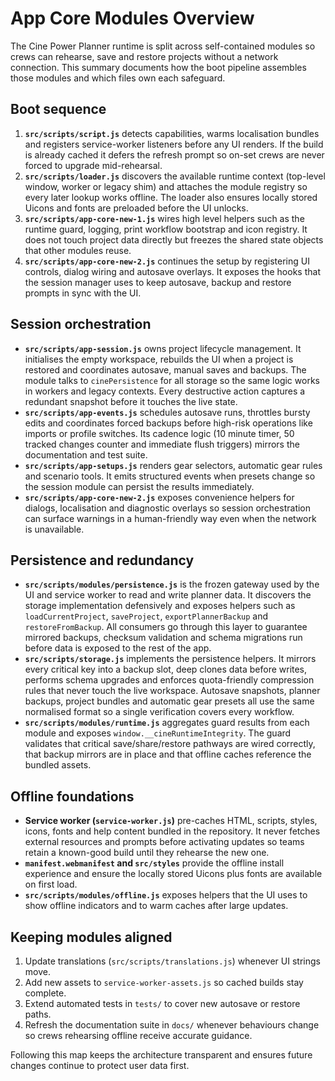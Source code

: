 # App Core Modules Overview

The Cine Power Planner runtime is split across self-contained modules so crews
can rehearse, save and restore projects without a network connection. This
summary documents how the boot pipeline assembles those modules and which files
own each safeguard.

## Boot sequence

1. **`src/scripts/script.js`** detects capabilities, warms localisation bundles
   and registers service-worker listeners before any UI renders. If the build is
   already cached it defers the refresh prompt so on-set crews are never forced
   to upgrade mid-rehearsal.
2. **`src/scripts/loader.js`** discovers the available runtime context
   (top-level window, worker or legacy shim) and attaches the module registry so
   every later lookup works offline. The loader also ensures locally stored
   Uicons and fonts are preloaded before the UI unlocks.
3. **`src/scripts/app-core-new-1.js`** wires high level helpers such as the
   runtime guard, logging, print workflow bootstrap and icon registry. It does
   not touch project data directly but freezes the shared state objects that
   other modules reuse.
4. **`src/scripts/app-core-new-2.js`** continues the setup by registering UI
   controls, dialog wiring and autosave overlays. It exposes the hooks that the
   session manager uses to keep autosave, backup and restore prompts in sync
   with the UI.

## Session orchestration

- **`src/scripts/app-session.js`** owns project lifecycle management. It
  initialises the empty workspace, rebuilds the UI when a project is restored
  and coordinates autosave, manual saves and backups. The module talks to
  `cinePersistence` for all storage so the same logic works in workers and
  legacy contexts. Every destructive action captures a redundant snapshot before
  it touches the live state.
- **`src/scripts/app-events.js`** schedules autosave runs, throttles bursty
  edits and coordinates forced backups before high-risk operations like imports
  or profile switches. Its cadence logic (10 minute timer, 50 tracked changes
  counter and immediate flush triggers) mirrors the documentation and test
  suite.
- **`src/scripts/app-setups.js`** renders gear selectors, automatic gear rules
  and scenario tools. It emits structured events when presets change so the
  session module can persist the results immediately.
- **`src/scripts/app-core-new-2.js`** exposes convenience helpers for dialogs,
  localisation and diagnostic overlays so session orchestration can surface
  warnings in a human-friendly way even when the network is unavailable.

## Persistence and redundancy

- **`src/scripts/modules/persistence.js`** is the frozen gateway used by the UI
  and service worker to read and write planner data. It discovers the storage
  implementation defensively and exposes helpers such as `loadCurrentProject`,
  `saveProject`, `exportPlannerBackup` and `restoreFromBackup`. All consumers go
  through this layer to guarantee mirrored backups, checksum validation and
  schema migrations run before data is exposed to the rest of the app.
- **`src/scripts/storage.js`** implements the persistence helpers. It mirrors
  every critical key into a backup slot, deep clones data before writes,
  performs schema upgrades and enforces quota-friendly compression rules that
  never touch the live workspace. Autosave snapshots, planner backups, project
  bundles and automatic gear presets all use the same normalised format so a
  single verification covers every workflow.
- **`src/scripts/modules/runtime.js`** aggregates guard results from each module
  and exposes `window.__cineRuntimeIntegrity`. The guard validates that critical
  save/share/restore pathways are wired correctly, that backup mirrors are in
  place and that offline caches reference the bundled assets.

## Offline foundations

- **Service worker (`service-worker.js`)** pre-caches HTML, scripts, styles,
  icons, fonts and help content bundled in the repository. It never fetches
  external resources and prompts before activating updates so teams retain a
  known-good build until they rehearse the new one.
- **`manifest.webmanifest` and `src/styles`** provide the offline install
  experience and ensure the locally stored Uicons plus fonts are available on
  first load.
- **`src/scripts/modules/offline.js`** exposes helpers that the UI uses to show
  offline indicators and to warm caches after large updates.

## Keeping modules aligned

1. Update translations (`src/scripts/translations.js`) whenever UI strings move.
2. Add new assets to `service-worker-assets.js` so cached builds stay complete.
3. Extend automated tests in `tests/` to cover new autosave or restore paths.
4. Refresh the documentation suite in `docs/` whenever behaviours change so
   crews rehearsing offline receive accurate guidance.

Following this map keeps the architecture transparent and ensures future changes
continue to protect user data first.
